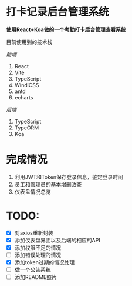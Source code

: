 # 打卡记录后台管理系统

**使用React+Koa做的一个考勤打卡后台管理查看系统**

目前使用到的技术栈

*前端*
1. React
2. Vite
3. TypeScript
4. WindiCSS
5. antd
6. echarts

*后端*
1. TypeScript
2. TypeORM
3. Koa


# 完成情况
1. 利用JWT和Token保存登录信息，鉴定登录时间
2. 员工和管理员的基本增删改查
3. 仪表盘情况总览

# TODO:
- [x] 对axios重新封装
- [x] 添加仪表盘界面以及后端的相应的API
- [x] 添加权限不足的情况
- [ ] 添加错误处理的情况
- [x] 添加token过期的情况处理
- [ ] 做一个公告系统
- [ ] 添加README照片